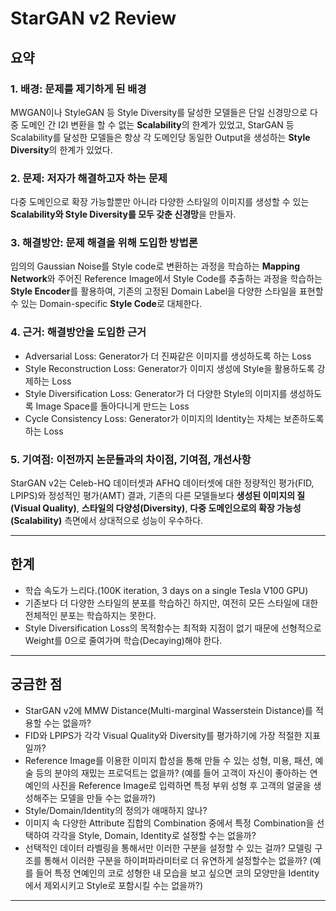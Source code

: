 # StarGAN v2 Review

## 요약
### 1. 배경: 문제를 제기하게 된 배경
MWGAN이나 StyleGAN 등 Style Diversity를 달성한 모델들은 단일 신경망으로 다중 도메인 간 I2I 변환을 할 수 없는 **Scalability**의 한계가 있었고, StarGAN 등 Scalability를 달성한 모델들은 항상 각 도메인당 동일한 Output을 생성하는 **Style Diversity**의 한계가 있었다. 

### 2. 문제: 저자가 해결하고자 하는 문제
다중 도메인으로 확장 가능할뿐만 아니라 다양한 스타일의 이미지를 생성할 수 있는 **Scalability와 Style Diversity를 모두 갖춘 신경망**을 만들자.

### 3. 해결방안: 문제 해결을 위해 도입한 방법론
임의의 Gaussian Noise를 Style code로 변환하는 과정을 학습하는 **Mapping Network**와 주어진 Reference Image에서 Style Code를 추출하는 과정을 학습하는 **Style Encoder**를 활용하여, 기존의 고정된 Domain Label을 다양한 스타일을 표현할 수 있는 Domain-specific **Style Code**로 대체한다.

### 4. 근거: 해결방안을 도입한 근거
- Adversarial Loss: Generator가 더 진짜같은 이미지를 생성하도록 하는 Loss 
- Style Reconstruction Loss: Generator가 이미지 생성에 Style을 활용하도록 강제하는 Loss
- Style Diversification Loss: Generator가 더 다양한 Style의 이미지를 생성하도록 Image Space를 돌아다니게 만드는 Loss
- Cycle Consistency Loss: Generator가 이미지의 Identity는 자체는 보존하도록 하는 Loss

### 5. 기여점: 이전까지 논문들과의 차이점, 기여점, 개선사항
StarGAN v2는 Celeb-HQ 데이터셋과 AFHQ 데이터셋에 대한 정량적인 평가(FID, LPIPS)와 정성적인 평가(AMT) 결과, 기존의 다른 모델들보다 **생성된 이미지의 질(Visual Quality)**, **스타일의 다양성(Diversity)**, **다중 도메인으로의 확장 가능성(Scalability)** 측면에서 상대적으로 성능이 우수하다.

---

## 한계
- 학습 속도가 느리다.(100K iteration, 3 days on a single Tesla V100 GPU)
- 기존보다 더 다양한 스타일의 분포를 학습하긴 하지만, 여전히 모든 스타일에 대한 전체적인 분포는 학습하지는 못한다.
- Style Diversification Loss의 목적함수는 최적화 지점이 없기 때문에 선형적으로 Weight를 0으로 줄여가며 학습(Decaying)해야 한다.

---

## 궁금한 점
- StarGAN v2에 MMW Distance(Multi-marginal Wasserstein Distance)를 적용할 수는 없을까?
- FID와 LPIPS가 각각 Visual Quality와 Diversity를 평가하기에 가장 적절한 지표일까?
- Reference Image를 이용한 이미지 합성을 통해 만들 수 있는 성형, 미용, 패션, 예술 등의 분야의 재밌는 프로덕트는 없을까? (예를 들어 고객이 자신이 좋아하는 연예인의 사진을 Reference Image로 입력하면 특정 부위 성형 후 고객의 얼굴을 생성해주는 모델을 만들 수는 없을까?) 
- Style/Domain/Identity의 정의가 애매하지 않나?
- 이미지 속 다양한 Attribute 집합의 Combination 중에서 특정 Combination을 선택하여 각각을 Style, Domain, Identity로 설정할 수는 없을까?
- 선택적인 데이터 라벨링을 통해서만 이러한 구분을 설정할 수 있는 걸까? 모델링 구조를 통해서 이러한 구분을 하이퍼파라미터로 더 유연하게 설정할수는 없을까? (예를 들어 특정 연예인의 코로 성형한 내 모습을 보고 싶으면 코의 모양만을 Identity에서 제외시키고 Style로 포함시킬 수는 없을까?)
---